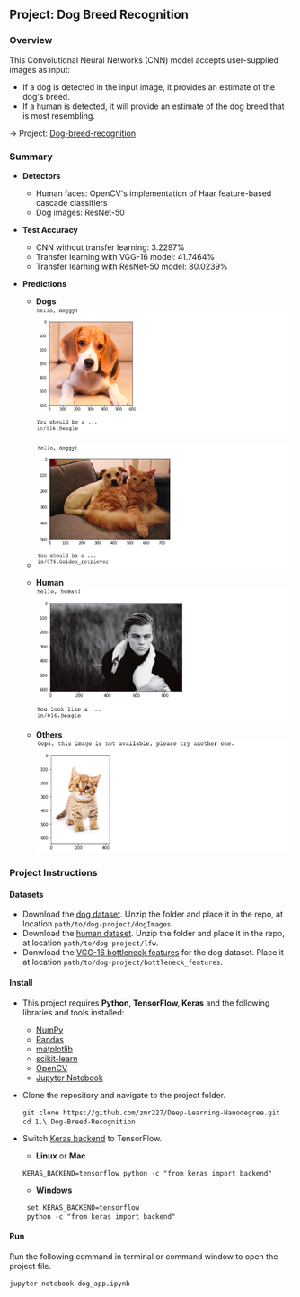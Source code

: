 ## Project: Dog Breed Recognition

### Overview

This Convolutional Neural Networks (CNN) model accepts user-supplied images as input:

- If a dog is detected in the input image, it provides an estimate of the dog's breed.
- If a human is detected, it will provide an estimate of the dog breed that is most resembling.

→ Project: [Dog-breed-recognition](dog_app.html)

###  Summary

- **Detectors**
  - Human faces: OpenCV's implementation of Haar feature-based cascade classifiers
  - Dog images: ResNet-50

- **Test Accuracy**
  - CNN without transfer learning: 3.2297%
  - Transfer learning with VGG-16 model: 41.7464%
  - Transfer learning with ResNet-50 model: 80.0239%

- **Predictions**

  - **Dogs**![res1](images/res1.png)
  - ![res2](images/res2.png)
  - **Human**![res3](images/res3.png)



  - **Others**![res4](images/res4.png)



### Project Instructions

#### Datasets

- Download the [dog dataset](https://s3-us-west-1.amazonaws.com/udacity-aind/dog-project/dogImages.zip). Unzip the folder and place it in the repo, at location `path/to/dog-project/dogImages`.
- Download the  [human dataset](https://s3-us-west-1.amazonaws.com/udacity-aind/dog-project/lfw.zip). Unzip the folder and place it in the repo, at location `path/to/dog-project/lfw`. 
- Donwload the [VGG-16 bottleneck features](https://s3-us-west-1.amazonaws.com/udacity-aind/dog-project/DogVGG16Data.npz) for the dog dataset. Place it at location `path/to/dog-project/bottleneck_features`.



#### Install

- This project requires **Python, TensorFlow, Keras** and the following libraries and tools installed:

  - [NumPy](http://www.numpy.org/)
  - [Pandas](http://pandas.pydata.org/)
  - [matplotlib](http://matplotlib.org/)
  - [scikit-learn](http://scikit-learn.org/stable/)
  - [OpenCV](https://opencv.org/)
  - [Jupyter Notebook](http://ipython.org/notebook.html)

- Clone the repository and navigate to the project folder.

  ```
  git clone https://github.com/zmr227/Deep-Learning-Nanodegree.git
  cd 1.\ Dog-Breed-Recognition
  ```

- Switch [Keras backend](https://keras.io/backend/) to TensorFlow.

  - **Linux** or **Mac**

  ```
  KERAS_BACKEND=tensorflow python -c "from keras import backend"
  ```

  - **Windows**

  ```
   set KERAS_BACKEND=tensorflow
   python -c "from keras import backend"
  ```



#### Run

Run the following command in terminal or command window to open the project file.

```
jupyter notebook dog_app.ipynb
```





